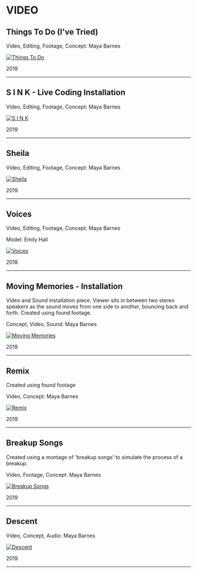 # VIDEO

## Things To Do (I've Tried)

Video, Editing, Footage, Concept: Maya Barnes

[![Things To Do](https://i.ytimg.com/an_webp/irB1JBbkKww/mqdefault_6s.webp?du=3000&sqp=CLi094MG&rs=AOn4CLAwr8wdDV6YMYRY3Lrw4GbIPBwuUA)](https://www.youtube.com/watch?v=irB1JBbkKww)

2019

---


## S I N K - Live Coding Installation

Video, Editing, Footage, Concept: Maya Barnes

[![S I N K](https://i.ytimg.com/an_webp/KudGQsztCP4/mqdefault_6s.webp?du=3000&sqp=CNKn94MG&rs=AOn4CLBilP9SYJvNGIc63fkXPBfY8kx73w)](https://www.youtube.com/watch?v=KudGQsztCP4&t=83s)

2019

---

## Sheila 

Video, Editing, Footage, Concept: Maya Barnes

[![Sheila](https://i.ytimg.com/an_webp/mjvJFUroZ0E/mqdefault_6s.webp?du=3000&sqp=CIWQ94MG&rs=AOn4CLBAYEcnlUe-vPR1QdoTfNqMP74-Xw)](https://www.youtube.com/watch?v=mjvJFUroZ0E)

2019

---

## Voices

Video, Editing, Footage, Concept: Maya Barnes

Model: Emily Hall

[![Voices](https://i.ytimg.com/an_webp/UE1jgQYh6sk/mqdefault_6s.webp?du=3000&sqp=CO-O94MG&rs=AOn4CLD-Gd-tXBNK0a8PoiaewwEbQVCx-Q)](http://www.youtube.com/watch?v=UE1jgQYh6sk)

2018

---

## Moving Memories - Installation

Video and Sound installation piece. Viewer sits in between two stereo speakers as the sound moves from one side to another, bouncing back and forth.
Created using found footage.

Concept, Video, Sound: Maya Barnes


[![Moving Memories](https://i.ytimg.com/an_webp/6lAVzRQlySU/mqdefault_6s.webp?du=3000&sqp=CN6B94MG&rs=AOn4CLA-stV0UpcukmAuzJW85zWqcv1lFA)](http://www.youtube.com/watch?v=6lAVzRQlySU)

2019

---

## Remix

Created using found footage

Video, Concept: Maya Barnes


[![Remix](https://i.ytimg.com/an_webp/7ZVdELvY8XE/mqdefault_6s.webp?du=3000&sqp=COys94MG&rs=AOn4CLCnv_FoTNmBjjKjafl-JMtblvTCVw)](http://www.youtube.com/watch?v=7ZVdELvY8XE)

2019

---

## Breakup Songs

Created using a montage of 'breakup songs' to simulate the process of a breakup.

Video, Footage, Concept: Maya Barnes

[![Breakup Songs](https://i.ytimg.com/an_webp/AK2nIfkE668/mqdefault_6s.webp?du=3000&sqp=COGv94MG&rs=AOn4CLB9-swO02ieO_hkT0Jxvq_lQCcDcQ)](http://www.youtube.com/watch?v=AK2nIfkE668)

2019

---

## Descent


Video, Concept, Audio: Maya Barnes


[![Descent](http://img.youtube.com/vi/0TqK0F6XVVQ/0.jpg)](http://www.youtube.com/watch?v=0TqK0F6XVVQ)

2019

---
